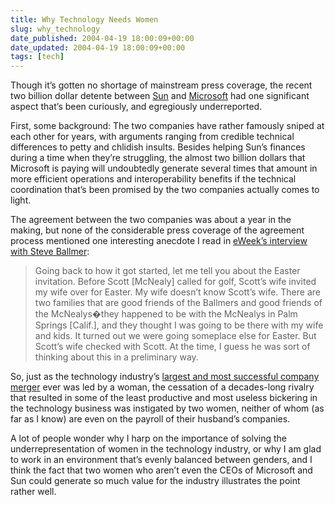 ```yaml
---
title: Why Technology Needs Women
slug: why_technology
date_published: 2004-04-19 18:00:09+00:00
date_updated: 2004-04-19 18:00:09+00:00
tags: [tech]
---
```

Though it’s gotten no shortage of mainstream press coverage, the recent two billion dollar detente between [Sun](http://www.sun.com/aboutsun/media/features/announcement-040204.html) and [Microsoft](http://www.microsoft.com/presspass/press/2004/apr04/04-02SunAgreementPR.asp) had one significant aspect that’s been curiously, and egregiously underreported.

First, some background: The two companies have rather famously sniped at each other for years, with arguments ranging from credible technical differences to petty and chlidish insults. Besides helping Sun’s finances during a time when they’re struggling, the almost two billion dollars that Microsoft is paying will undoubtedly generate several times that amount in more efficient operations and interoperability benefits if the technical coordination that’s been promised by the two companies actually comes to light.

The agreement between the two companies was about a year in the making, but none of the considerable press coverage of the agreement process mentioned one interesting anecdote I read in [eWeek’s interview with Steve Ballmer](http://www.eweek.com/article2/0,1759,1565224,00.asp):

> Going back to how it got started, let me tell you about the Easter invitation. Before Scott [McNealy] called for golf, Scott’s wife invited my wife over for Easter. My wife doesn’t know Scott’s wife. There are two families that are good friends of the Ballmers and good friends of the McNealys�they happened to be with the McNealys in Palm Springs [Calif.], and they thought I was going to be there with my wife and kids. It turned out we were going someplace else for Easter. But Scott’s wife checked with Scott. At the time, I guess he was sort of thinking about this in a preliminary way.

So, just as the technology industry’s [largest and most successful company merger](http://www.computerworld.com/managementtopics/management/itspending/story/0,10801,63655,00.html) ever was led by a woman, the cessation of a decades-long rivalry that resulted in some of the least productive and most useless bickering in the technology business was instigated by two women, neither of whom (as far as I know) are even on the payroll of their husband’s companies.

A lot of people wonder why I harp on the importance of solving the underrepresentation of women in the technology industry, or why I am glad to work in an environment that’s evenly balanced between genders, and I think the fact that two women who aren’t even the CEOs of Microsoft and Sun could generate so much value for the industry illustrates the point rather well.
